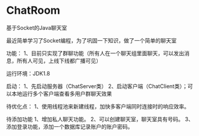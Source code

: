 # ChatRoom
基于Socket的Java聊天室

最近简单学习了Socket编程，为了巩固一下知识，做了一个简单的聊天室

功能：
 1、目前只实现了群聊功能（所有人在一个聊天组里面聊天，可以发出消息，所有人可见，上线下线都广播可见）
    
运行环境：JDK1.8

启动：
 1、先启动服务器（ChatServer类）
 2、启动客户端（ChatClient类）；可以本地运行多个客户端查看多用户群聊天效果
 
待优化点：
1、使用线程池来新建线程，加快多客户端同时连接时的响应效率。

待添加功能
1、增加私人聊天功能。
2、可以创建聊天室，聊天室具有号码。
3、添加登录功能，添加一个数据库记录账户的账户密码。
